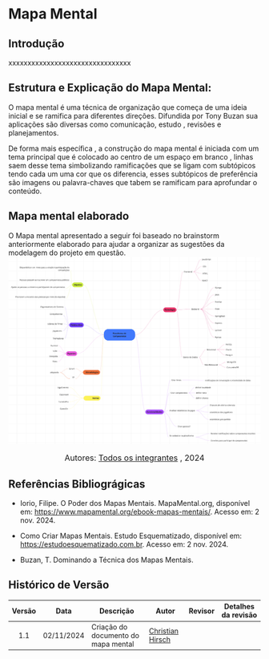 # Mapa Mental

## Introdução
xxxxxxxxxxxxxxxxxxxxxxxxxxxxxxxx

## Estrutura e Explicação do Mapa Mental: 
O mapa mental é uma técnica de organização que começa de uma ideia inicial e se ramifica para diferentes direções. Difundida por Tony Buzan sua aplicações são diversas como comunicação, estudo , revisões e planejamentos.

De forma mais específica , a construção do mapa mental é iniciada com um tema principal que é colocado ao centro de um espaço em branco , linhas saem desse tema simbolizando ramificações que se ligam com subtópicos tendo cada um uma cor que os diferencia, esses subtópicos de preferência são imagens ou palavra-chaves que tabem se ramificam para aprofundar o conteúdo. 

## Mapa mental elaborado
O Mapa mental apresentado a seguir foi baseado no brainstorm anteriormente elaborado para ajudar a organizar as sugestões da modelagem do projeto em questão.
![](../Assets/mapamental.PNG)

<font size="3"><p style="text-align: center"> Autores: <a href="https://unbarqdsw2024-2.github.io/2024.2_G4_Esporte_Entrega_01/#/" target="_blank">Todos os integrantes</a> , 2024</p></font>

## Referências Bibliográgicas 
- Iorio, Filipe. O Poder dos Mapas Mentais. MapaMental.org, disponível em: <https://www.mapamental.org/ebook-mapas-mentais/>. Acesso em: 2 nov. 2024.

- Como Criar Mapas Mentais. Estudo Esquematizado, disponível em: <https://estudoesquematizado.com.br>. Acesso em: 2 nov. 2024.

- Buzan, T. Dominando a Técnica dos Mapas Mentais. 

## Histórico de Versão

|Versão|Data|Descrição|Autor|Revisor| Detalhes da revisão |
|:----:|----|---------|-----|:-------:|-----| 
| 1.1 | 02/11/2024 | Criação do documento do mapa mental | [Christian Hirsch](https://github.com/) |  ||

